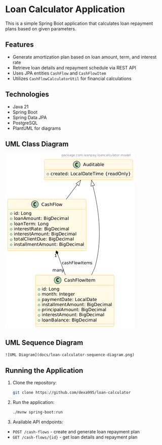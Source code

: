 # Loan Calculator Application

This is a simple Spring Boot application that calculates loan repayment plans based on given parameters.

## Features

- Generate amortization plan based on loan amount, term, and interest rate
- Retrieve loan details and repayment schedule via REST API
- Uses JPA entities `CashFlow` and `CashFlowItem`
- Utilizes `CashFlowCalculatorUtil` for financial calculations

## Technologies

- Java 21
- Spring Boot
- Spring Data JPA
- PostgreSQL
- PlantUML for diagrams

## UML Class Diagram

![UML Diagram](docs/loan-calculator-class-diagram.png)

## UML Sequence Diagram

    ![UML Diagram](docs/loan-calculator-sequence-diagram.png)


## Running the Application

1. Clone the repository:

    ```bash
    git clone https://github.com/dexa995/loan-calculator
    ```

2. Run the application:

    ```bash
    ./mvnw spring-boot:run
    ```

3. Available API endpoints:

- `POST /cash-flows` - create and generate loan repayment plan
- `GET /cash-flows/{id}` - get loan details and repayment plan
